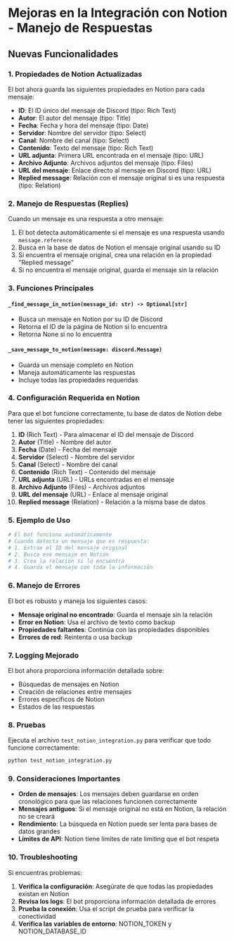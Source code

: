 # Mejoras en la Integración con Notion - Manejo de Respuestas

## Nuevas Funcionalidades

### 1. Propiedades de Notion Actualizadas

El bot ahora guarda las siguientes propiedades en Notion para cada mensaje:

- **ID**: El ID único del mensaje de Discord (tipo: Rich Text)
- **Autor**: El autor del mensaje (tipo: Title)
- **Fecha**: Fecha y hora del mensaje (tipo: Date)
- **Servidor**: Nombre del servidor (tipo: Select)
- **Canal**: Nombre del canal (tipo: Select)
- **Contenido**: Texto del mensaje (tipo: Rich Text)
- **URL adjunta**: Primera URL encontrada en el mensaje (tipo: URL)
- **Archivo Adjunto**: Archivos adjuntos del mensaje (tipo: Files)
- **URL del mensaje**: Enlace directo al mensaje en Discord (tipo: URL)
- **Replied message**: Relación con el mensaje original si es una respuesta (tipo: Relation)

### 2. Manejo de Respuestas (Replies)

Cuando un mensaje es una respuesta a otro mensaje:

1. El bot detecta automáticamente si el mensaje es una respuesta usando `message.reference`
2. Busca en la base de datos de Notion el mensaje original usando su ID
3. Si encuentra el mensaje original, crea una relación en la propiedad "Replied message"
4. Si no encuentra el mensaje original, guarda el mensaje sin la relación

### 3. Funciones Principales

#### `_find_message_in_notion(message_id: str) -> Optional[str]`
- Busca un mensaje en Notion por su ID de Discord
- Retorna el ID de la página de Notion si lo encuentra
- Retorna None si no lo encuentra

#### `_save_message_to_notion(message: discord.Message)`
- Guarda un mensaje completo en Notion
- Maneja automáticamente las respuestas
- Incluye todas las propiedades requeridas

### 4. Configuración Requerida en Notion

Para que el bot funcione correctamente, tu base de datos de Notion debe tener las siguientes propiedades:

1. **ID** (Rich Text) - Para almacenar el ID del mensaje de Discord
2. **Autor** (Title) - Nombre del autor
3. **Fecha** (Date) - Fecha del mensaje
4. **Servidor** (Select) - Nombre del servidor
5. **Canal** (Select) - Nombre del canal
6. **Contenido** (Rich Text) - Contenido del mensaje
7. **URL adjunta** (URL) - URLs encontradas en el mensaje
8. **Archivo Adjunto** (Files) - Archivos adjuntos
9. **URL del mensaje** (URL) - Enlace al mensaje original
10. **Replied message** (Relation) - Relación a la misma base de datos

### 5. Ejemplo de Uso

```python
# El bot funciona automáticamente
# Cuando detecta un mensaje que es respuesta:
# 1. Extrae el ID del mensaje original
# 2. Busca ese mensaje en Notion
# 3. Crea la relación si lo encuentra
# 4. Guarda el mensaje con toda la información
```

### 6. Manejo de Errores

El bot es robusto y maneja los siguientes casos:

- **Mensaje original no encontrado**: Guarda el mensaje sin la relación
- **Error en Notion**: Usa el archivo de texto como backup
- **Propiedades faltantes**: Continúa con las propiedades disponibles
- **Errores de red**: Reintenta o usa backup

### 7. Logging Mejorado

El bot ahora proporciona información detallada sobre:

- Búsquedas de mensajes en Notion
- Creación de relaciones entre mensajes
- Errores específicos de Notion
- Estados de las respuestas

### 8. Pruebas

Ejecuta el archivo `test_notion_integration.py` para verificar que todo funcione correctamente:

```bash
python test_notion_integration.py
```

### 9. Consideraciones Importantes

- **Orden de mensajes**: Los mensajes deben guardarse en orden cronológico para que las relaciones funcionen correctamente
- **Mensajes antiguos**: Si el mensaje original no está en Notion, la relación no se creará
- **Rendimiento**: La búsqueda en Notion puede ser lenta para bases de datos grandes
- **Límites de API**: Notion tiene límites de rate limiting que el bot respeta

### 10. Troubleshooting

Si encuentras problemas:

1. **Verifica la configuración**: Asegúrate de que todas las propiedades existan en Notion
2. **Revisa los logs**: El bot proporciona información detallada de errores
3. **Prueba la conexión**: Usa el script de prueba para verificar la conectividad
4. **Verifica las variables de entorno**: NOTION_TOKEN y NOTION_DATABASE_ID
